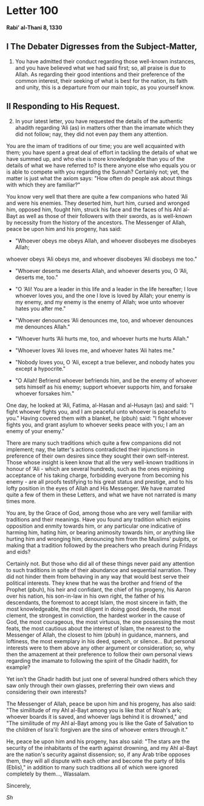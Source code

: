 Letter 100
==========

**Rabi’ al-Thani 8, 1330**

I The Debater Digresses from the Subject-Matter,
------------------------------------------------

1) You have admitted their conduct regarding those well-known instances,
and you have believed what we had said first; so, all praise is due to
Allah. As regarding their good intentions and their preference of the
common interest, their seeking of what is best for the nation, its faith
and unity, this is a departure from our main topic, as you yourself
know.

II Responding to His Request.
-----------------------------

2) In your latest letter, you have requested the details of the
authentic ahadith regarding ‘Ali (as) in matters other than the imamate
which they did not follow; nay, they did not even pay them any
attention.

You are the imam of traditions of our time; you are well acquainted with
them; you have spent a great deal of effort in tackling the details of
what we have summed up, and who else is more knowledgeable than you of
the details of what we have referred to? Is there anyone else who equals
you or is able to compete with you regarding the Sunnah? Certainly not;
yet, the matter is just what the axiom says: "How often do people ask
about things with which they are familiar?"

You know very well that there are quite a few companions who hated ‘Ali
and were his enemies. They deserted him, hurt him, cursed and wronged
him, opposed him, fought him, struck his face and the faces of his Ahl
al-Bayt as well as those of their followers with their swords, as is
well-known by necessity from the history of the ancestors. The Messenger
of Allah, peace be upon him and his progeny, has said:

- "Whoever obeys me obeys Allah, and whoever disobeyes me disobeyes
Allah;

whoever obeys ‘Ali obeys me, and whoever disobeyes ‘Ali disobeys me
too."

- "Whoever deserts me deserts Allah, and whoever deserts you, O ‘Ali,
deserts me, too."

- "O ‘Ali! You are a leader in this life and a leader in the life
hereafter; I love whoever loves you, and the one I love is loved by
Allah; your enemy is my enemy, and my enemy is the enemy of Allah; woe
unto whoever hates you after me."

- "Whoever denounces ‘Ali denounces me, too, and whoever denounces me
denounces Allah."

- "Whoever hurts ‘Ali hurts me, too, and whoever hurts me hurts Allah."

- "Whoever loves ‘Ali loves me, and whoever hates ‘Ali hates me."

- "Nobody loves you, O ‘Ali, except a true believer, and nobody hates
you except a hypocrite."

- "O Allah! Befriend whoever befriends him, and be the enemy of whoever
sets himself as his enemy; support whoever supports him, and forsake
whoever forsakes him."

One day, he looked at ‘Ali, Fatima, al-Hasan and al-Husayn (as) and
said: "I fight whoever fights you, and I am peaceful unto whoever is
peaceful to you." Having covered them with a blanket, he (pbuh) said: "I
fight whoever fights you, and grant asylum to whoever seeks peace with
you; I am an enemy of your enemy."

There are many such traditions which quite a few companions did not
implement; nay, the latter's actions contradicted their injunctions in
preference of their own desires since they sought their own
self-interest. Those whose insight is keen know that all the very
well-known traditions in honour of ‘Ali - which are several hundreds,
such as the ones enjoining acceptance of his taking charge, forbidding
everyone from becoming his enemy - are all proofs testifying to his
great status and prestige, and to his lofty position in the eyes of
Allah and His Messenger. We have narrated quite a few of them in these
Letters, and what we have not narrated is many times more.

You are, by the Grace of God, among those who are very well familiar
with traditions and their meanings. Have you found any tradition which
enjoins opposition and enmity towards him, or any particular one
indicative of harming him, hating him, or bearing animosity towards him,
or anything like hurting him and wronging him, denouncing him from the
Muslims' pulpits, or making that a tradition followed by the preachers
who preach during Fridays and eids?

Certainly not. But those who did all of these things never paid any
attention to such traditions in spite of their abundance and sequential
narration. They did not hinder them from behaving in any way that would
best serve their political interests. They knew that he was the brother
and friend of the Prophet (pbuh), his heir and confidant, the chief of
his progeny, his Aaron over his nation, his son-in-law in his own right,
the father of his descendants, the foremost to accept Islam, the most
sincere in faith, the most knowledgeable, the most diligent in doing
good deeds, the most clement, the strongest in conviction, the hardest
worker in the cause of God, the most courageous, the most virtuous, the
one possessing the most feats, the most cautious about the interest of
Islam, the nearest to the Messenger of Allah, the closest to him (pbuh)
in guidance, manners, and loftiness, the most exemplary in his deed,
speech, or silence... But personal interests were to them above any
other argument or consideration; so, why then the amazement at their
preference to follow their own personal views regarding the imamate to
following the spirit of the Ghadir hadith, for example?

Yet isn't the Ghadir hadith but just one of several hundred others which
they saw only through their own glasses, preferring their own views and
considering their own interests?

The Messenger of Allah, peace be upon him and his progeny, has also
said: "The similitude of my Ahl al-Bayt among you is like that of Noah's
ark; whoever boards it is saved, and whoever lags behind it is drowned,"
and "The similitude of my Ahl al-Bayt among you is like the Gate of
Salvation to the children of Isra'il: forgiven are the sins of whoever
enters through it."

He, peace be upon him and his progeny, has also said: "The stars are the
security of the inhabitants of the earth against drowning, and my Ahl
al-Bayt are the nation's security against dissension; so, if any Arab
tribe opposes them, they will all dispute with each other and become the
party of Iblis (Eblis)," in addition to many such traditions all of
which were ignored completely by them..., Wassalam.

Sincerely,

*Sh*


